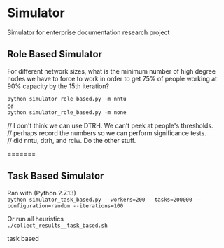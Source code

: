 # Simulator  
Simulator for enterprise documentation research project  




## Role Based Simulator  
For different network sizes, what is the minimum number of high degree nodes we have to force to work in order to get 75% of people working at 90% capacity by the 15th iteration?

`python simulator_role_based.py -m nntu`  
or  
`python simulator_role_based.py -m none`

// I don't think we can use DTRH. We can't peek at people's thresholds.  
// perhaps record the numbers so we can perform significance tests.  
// did nntu, dtrh, and rciw. Do the other stuff.  


=======  
## Task Based Simulator  
Ran with (Python 2.7.13)  
`python simulator_task_based.py --workers=200 --tasks=200000 --configuration=random --iterations=100`

Or run all heuristics  
`./collect_results__task_based.sh`

task based

